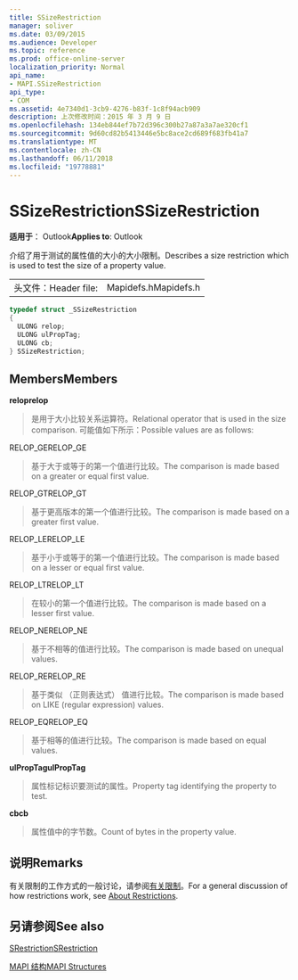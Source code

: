```yaml
---
title: SSizeRestriction
manager: soliver
ms.date: 03/09/2015
ms.audience: Developer
ms.topic: reference
ms.prod: office-online-server
localization_priority: Normal
api_name:
- MAPI.SSizeRestriction
api_type:
- COM
ms.assetid: 4e7340d1-3cb9-4276-b83f-1c8f94acb909
description: 上次修改时间：2015 年 3 月 9 日
ms.openlocfilehash: 134eb844ef7b72d396c300b27a87a3a7ae320cf1
ms.sourcegitcommit: 9d60cd82b5413446e5bc8ace2cd689f683fb41a7
ms.translationtype: MT
ms.contentlocale: zh-CN
ms.lasthandoff: 06/11/2018
ms.locfileid: "19778881"
---
```

# <a name="ssizerestriction"></a><span data-ttu-id="4bf45-103">SSizeRestriction</span><span class="sxs-lookup"><span data-stu-id="4bf45-103">SSizeRestriction</span></span>

  
  
<span data-ttu-id="4bf45-104">**适用于**： Outlook</span><span class="sxs-lookup"><span data-stu-id="4bf45-104">**Applies to**: Outlook</span></span> 
  
<span data-ttu-id="4bf45-105">介绍了用于测试的属性值的大小的大小限制。</span><span class="sxs-lookup"><span data-stu-id="4bf45-105">Describes a size restriction which is used to test the size of a property value.</span></span> 
  
|||
|:-----|:-----|
|<span data-ttu-id="4bf45-106">头文件：</span><span class="sxs-lookup"><span data-stu-id="4bf45-106">Header file:</span></span>  <br/> |<span data-ttu-id="4bf45-107">Mapidefs.h</span><span class="sxs-lookup"><span data-stu-id="4bf45-107">Mapidefs.h</span></span>  <br/> |
   
```cpp
typedef struct _SSizeRestriction
{
  ULONG relop;
  ULONG ulPropTag;
  ULONG cb;
} SSizeRestriction;

```

## <a name="members"></a><span data-ttu-id="4bf45-108">Members</span><span class="sxs-lookup"><span data-stu-id="4bf45-108">Members</span></span>

 <span data-ttu-id="4bf45-109">**relop**</span><span class="sxs-lookup"><span data-stu-id="4bf45-109">**relop**</span></span>
  
> <span data-ttu-id="4bf45-110">是用于大小比较关系运算符。</span><span class="sxs-lookup"><span data-stu-id="4bf45-110">Relational operator that is used in the size comparison.</span></span> <span data-ttu-id="4bf45-111">可能值如下所示：</span><span class="sxs-lookup"><span data-stu-id="4bf45-111">Possible values are as follows:</span></span> 
    
<span data-ttu-id="4bf45-112">RELOP_GE</span><span class="sxs-lookup"><span data-stu-id="4bf45-112">RELOP_GE</span></span> 
  
> <span data-ttu-id="4bf45-113">基于大于或等于的第一个值进行比较。</span><span class="sxs-lookup"><span data-stu-id="4bf45-113">The comparison is made based on a greater or equal first value.</span></span>
    
<span data-ttu-id="4bf45-114">RELOP_GT</span><span class="sxs-lookup"><span data-stu-id="4bf45-114">RELOP_GT</span></span> 
  
> <span data-ttu-id="4bf45-115">基于更高版本的第一个值进行比较。</span><span class="sxs-lookup"><span data-stu-id="4bf45-115">The comparison is made based on a greater first value.</span></span>
    
<span data-ttu-id="4bf45-116">RELOP_LE</span><span class="sxs-lookup"><span data-stu-id="4bf45-116">RELOP_LE</span></span> 
  
> <span data-ttu-id="4bf45-117">基于小于或等于的第一个值进行比较。</span><span class="sxs-lookup"><span data-stu-id="4bf45-117">The comparison is made based on a lesser or equal first value.</span></span>
    
<span data-ttu-id="4bf45-118">RELOP_LT</span><span class="sxs-lookup"><span data-stu-id="4bf45-118">RELOP_LT</span></span> 
  
> <span data-ttu-id="4bf45-119">在较小的第一个值进行比较。</span><span class="sxs-lookup"><span data-stu-id="4bf45-119">The comparison is made based on a lesser first value.</span></span>
    
<span data-ttu-id="4bf45-120">RELOP_NE</span><span class="sxs-lookup"><span data-stu-id="4bf45-120">RELOP_NE</span></span> 
  
> <span data-ttu-id="4bf45-121">基于不相等的值进行比较。</span><span class="sxs-lookup"><span data-stu-id="4bf45-121">The comparison is made based on unequal values.</span></span>
    
<span data-ttu-id="4bf45-122">RELOP_RE</span><span class="sxs-lookup"><span data-stu-id="4bf45-122">RELOP_RE</span></span> 
  
> <span data-ttu-id="4bf45-123">基于类似 （正则表达式） 值进行比较。</span><span class="sxs-lookup"><span data-stu-id="4bf45-123">The comparison is made based on LIKE (regular expression) values.</span></span>
    
<span data-ttu-id="4bf45-124">RELOP_EQ</span><span class="sxs-lookup"><span data-stu-id="4bf45-124">RELOP_EQ</span></span> 
  
> <span data-ttu-id="4bf45-125">基于相等的值进行比较。</span><span class="sxs-lookup"><span data-stu-id="4bf45-125">The comparison is made based on equal values.</span></span>
    
 <span data-ttu-id="4bf45-126">**ulPropTag**</span><span class="sxs-lookup"><span data-stu-id="4bf45-126">**ulPropTag**</span></span>
  
> <span data-ttu-id="4bf45-127">属性标记标识要测试的属性。</span><span class="sxs-lookup"><span data-stu-id="4bf45-127">Property tag identifying the property to test.</span></span>
    
 <span data-ttu-id="4bf45-128">**cb**</span><span class="sxs-lookup"><span data-stu-id="4bf45-128">**cb**</span></span>
  
> <span data-ttu-id="4bf45-129">属性值中的字节数。</span><span class="sxs-lookup"><span data-stu-id="4bf45-129">Count of bytes in the property value.</span></span>
    
## <a name="remarks"></a><span data-ttu-id="4bf45-130">说明</span><span class="sxs-lookup"><span data-stu-id="4bf45-130">Remarks</span></span>

<span data-ttu-id="4bf45-131">有关限制的工作方式的一般讨论，请参阅[有关限制](about-restrictions.md)。</span><span class="sxs-lookup"><span data-stu-id="4bf45-131">For a general discussion of how restrictions work, see [About Restrictions](about-restrictions.md).</span></span> 
  
## <a name="see-also"></a><span data-ttu-id="4bf45-132">另请参阅</span><span class="sxs-lookup"><span data-stu-id="4bf45-132">See also</span></span>



[<span data-ttu-id="4bf45-133">SRestriction</span><span class="sxs-lookup"><span data-stu-id="4bf45-133">SRestriction</span></span>](srestriction.md)


[<span data-ttu-id="4bf45-134">MAPI 结构</span><span class="sxs-lookup"><span data-stu-id="4bf45-134">MAPI Structures</span></span>](mapi-structures.md)


